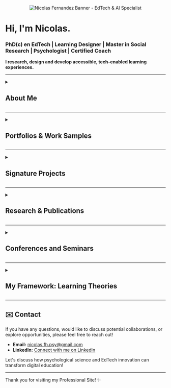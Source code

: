 <p align="center">
  <img src="https://github.com/user-attachments/assets/0069b4fa-c320-401f-9a1e-2f145368fac6" alt="Nicolas Fernandez Banner - EdTech & AI Specialist"/>
</p>

<h1 id="hi-i-m-nicolas-">Hi, I&#39;m Nicolas.</h1>
<h3 id="phd-c-en-edtech-learning-designer-master-in-social-research-psychologist-certified-coach">PhD(c) en EdTech | Learning Designer | Master in Social Research | Psychologist | Certified Coach</h3>
<p><strong>I research, design and develop accessible, tech-enabled learning experiences.</strong></p>
<hr>
<details>
  <summary>
    <h2>About Me</h2>
  </summary>

  I specialize in the intersection of <strong>AI and adult education</strong>. With over <strong>7 years of experience</strong> as a Learning Designer and EdTech specialist, I&#39;m passionate about creating engaging, accessible, and tech-enabled learning experiences.

  My expertise lies in:
  <em> <strong>AI for Education</strong>: Designing and implementing AI solutions for learning.
  </em> <strong>Human-Centered Research</strong>: Driving insights through robust research methodologies.
  <em> <strong>Adult Learning Principles</strong>: Crafting effective educational programs.

  I&#39;ve had the privilege of:
  </em> Designing research-driven learning programs recognized by <strong>Chile’s Ministry of Education</strong>.
  <em> Leading the <strong>UNESCO-backed COEDUXII conference</strong>.
  </em> Authoring the book <strong>&quot;Education for the 21st Century.&quot;</strong>
</details>

<hr>
<details>
  <summary>
    <h2>Portfolios &amp; Work Samples</h2>
  </summary>

  Explore my comprehensive portfolios and work samples in instructional design, learning design, and research:

  <em> <strong>Case Study Portfolio: Learning Design using ADDIE</strong>
      <a href="https://drive.google.com/file/d/1uO3mfJttPxtpJJ2d2FLip_7rklQF5Tg3/view?usp=drive_link"><img src="https://img.shields.io/badge/PDF-View-blue?style=for-the-badge&amp;logo=googledrive" alt="View PDF"></a>

  </em> <strong>General Portfolio: Learning Designer &amp; Researcher</strong>
      <a href="https://drive.google.com/file/d/1Zho6kLqIRQ1OvOXTp2Rs0LZlYMhpBQWW/view?usp=drive_link"><img src="https://img.shields.io/badge/PDF-View-blue?style=for-the-badge&amp;logo=googledrive" alt="View PDF"></a>

  <em> <em>*E-learning Content: Course Guide Sample</em></em>
      <a href="https://drive.google.com/file/d/1pyFP48JbunMpqwo-TQ7hu4mt_Ir0temm/view?usp=drive_link"><img src="https://img.shields.io/badge/PDF-View-blue?style=for-the-badge&amp;logo=googledrive" alt="View PDF"></a>
</details>

<hr>
<details>
  <summary>
    <h2>Signature Projects</h2>
  </summary>

  ### 1. Profes en Red Program: Teacher Training Initiative

  A Latin American teacher empowerment initiative that has reached <strong>+1000 educators across 10 countries</strong>. This program involves a <strong>6+ year longitudinal study</strong> on learning impact, focused on developing 21st-century educators through:
  <em> Socioemotional skills training
  </em> Sustainable development education
  <em> Technology innovation
  </em> Collaborative peer networks

  <strong>Key Outcomes:</strong>
  <em> Enhanced socioemotional skills and technological confidence in educators.
  </em> Significant positive impact demonstrated through longitudinal research.

  <strong>Learn More:</strong>
  <em> <a href="https://caserta.cl/profes-en-red/">Program Website</a>
  </em> <a href="https://caserta.cl/wp-content/uploads/2025/02/2024-Informe-de-Resultados-Profes-en-Red-v9.pdf">Evaluation Research Report</a>

  <p align="center">
    <img src="https://github.com/user-attachments/assets/b2901eb1-f654-49b5-96c5-8178c0c105aa" alt="Profes en Red Program Screenshot"/>
    <br>
    <em>Screenshot from the Profes en Red website.</em>
  </p>

  ### 2. Ayni-AI: AI-Powered Teaching Assistant for Latin America

  Ayni-AI is an innovative <strong>AI-powered virtual assistant</strong> designed to support Latin American teachers in:
  <em> Lesson planning
  </em> Emotional well-being
  <em> Adopting innovative pedagogical practices

  <strong>My Role:</strong> Project Manager and lead for the creation of training documents for the AI assistant.

  <strong>Impact &amp; Recognition:</strong>
  </em> <strong>Pilot Testing Success:</strong> A pre-post survey with 200 Latin American teachers revealed a <strong>20% improvement</strong> in their disposition towards AI after piloting Ayni.
  <em> <strong>COP29 Presentation:</strong> Honored to present this project at the <strong>United Nations Climate Change Conference (COP29)</strong> during the panel on Innovation, Digitalization, and Climate Change. This initiative highlights AI&#39;s potential to transform education by providing tailored support to teachers.
  </em> Integrated <strong>socioemotional support</strong> with digital pedagogy.
  <em> Achieved a <strong>25% increase</strong> in educator confidence with new technologies.

  <p align="center">
    <img src="https://github.com/user-attachments/assets/1b049620-5412-4a77-9312-4a8cf4ec3314" alt="Ayni-AI Presentation at COP29"/>
    <br>
    <em>Presenting Ayni-AI at COP29.</em>
  </p>

  <strong>Watch the Presentation 🎥</strong>
  Learn more about the project, its impact, and future potential in my presentation at COP29:

  <strong>Watch here:</strong> <a href="https://www.youtube.com/watch?v=A-bOKz4ybTg&amp;list=LL&amp;index=1&amp;t=12902s">COP29 Presentation on Ayni-AI</a>
  </em>(My presentation is featured from <strong>[03:33:30 - 03:44:41]</strong> within this panel discussion on &quot;Success Stories for Sustainable Education&quot;.)<em>

  </em> <strong>Research Report:</strong> <a href="https://github.com/user-attachments/files/19826613/2024_CEDS_Informe.de.Resultados.Ayni.v2.pdf">2024_CEDS_Informe de Resultados Ayni v2.pdf</a>

  ### 3. Game Research &amp; Gamification

  My research includes applying the <strong>Self-Determination Theory survey</strong> to <strong>500+ Chilean gamers</strong> to understand their motivations. This work explores the psychological underpinnings of engagement in digital environments.

  <p align="center">
    <img src="https://github.com/user-attachments/assets/b93968c5-1915-42a8-86c1-d1bc966ba472" alt="Game Research Visual"/>
    <br>
    <em>Visual representation related to game research.</em>
  </p>
</details>

<hr>
<details>
  <summary>
    <h2>Research &amp; Publications</h2>
  </summary>

  <em> <strong>Fernandez, N. (2023) Understanding Gamers&#39; Motivations:</strong> An analysis of young Chilean gamers using Self-Determination Theory.
      <a href="https://drive.google.com/file/d/1lsfUR3jhcaC7_35PSOQ8-MADMX87xEn9/view?usp=drive_link"><img src="https://img.shields.io/badge/PDF-View-blue?style=for-the-badge&amp;logo=googledrive" alt="View PDF"></a>

  </em> <strong>Published Book: (2021) Education for the 21st Century:</strong>
      <a href="https://drive.google.com/file/d/1nslipccixl6wIWKWbaiZpNCUiFtaaZGx/view?usp=drive_link"><img src="https://img.shields.io/badge/PDF-View-blue?style=for-the-badge&amp;logo=googledrive" alt="View PDF"></a>

  <em> <strong>Presentation: (2022) Online Conference COEDU22, Socio Emotional Learning Panel:</strong>
      <a href="https://www.youtube.com/watch?v=pJoHfEhnP64&amp;ab_channel=Fundaci%C3%B3nCaserta">Watch on YouTube</a>
      </em>(My presentation is featured within this panel discussion, where I discuss teacher self-efficacy and the &quot;Profes en Red&quot; program.)<em>

  </em> <strong>Interview: Back when I was interviewed by Biobio:</strong> <a href="https://www.biobiochile.cl/biobiotv/programas/la-vida-misma/2019/07/30/beneficios-del-aburrimiento-en-los-ninos.shtml">Benefits of Boredom in Children</a>
</details>

<hr>
<details>
  <summary>
    <h2>Conferences and Seminars</h2>
  </summary>

  Showcasing my participation and presentations at various academic and educational events:

  <p align="center">
    <img src="https://github.com/Psynicolas/psynicolas.github.io/assets/130244104/044ac298-cefd-439c-b2d4-628fa89cf17a" alt="At Universidad de Santiago (USACH)"/>
    <br>
    <em>At Universidad de Santiago (USACH) (2020)</em>
  </p>

  <p align="center">
    <img src="https://github.com/Psynicolas/psynicolas.github.io/assets/130244104/9c79ee4c-9321-429b-8275-4c9ba0ef32ad" alt="Seminar at Universidad Andres Bello (UAB)"/>
    <br>
    <em>Seminar at Universidad Andres Bello (UAB) (2021)</em>
  </p>

  <p align="center">
    <img src="https://github.com/user-attachments/assets/2c969818-abf7-4e79-a6a7-f7ba5b798017" alt="Seminar at Universidad Metropolitana de Ciencias de la Educación (UMCE)"/>
    <br>
    <em>Seminar at Universidad Metropolitana de Ciencias de la Educación (UMCE) (2021)</em>
  </p>

  <p align="center">
    <img src="https://github.com/Psynicolas/psynicolas.github.io/assets/130244104/e4073457-bd37-4202-aa1c-445e724c4ff3" alt="Online Conference of Education Sponsored by UNESCO and the Ministry of Education of Chile (2022)"/>
    <br>
    <em>Online Conference of Education Sponsored by UNESCO and the Ministry of Education of Chile (2022)</em>
  </p>
</details>

<hr>
<details>
  <summary>
    <h2>My Framework: Learning Theories</h2>
  </summary>

  I base my learning design and research on established educational psychology and learning theories. This framework ensures that my approaches are evidence-based and effective.

  My core theoretical framework includes:

  <em> Cognitive Psychology: Understanding how people think, perceive, remember, and learn.
  </em> Experiential Learning: Emphasizing learning through direct experience and reflection.
  <em> Social Learning: Focusing on learning from others in a social context.
  </em> Constructivism: Believing learners construct knowledge actively from their experiences.
  <em> Multiple Intelligences &amp; SEL: Recognizing diverse forms of intelligence and the importance of socio-emotional learning.
  </em> Self-Efficacy Theory: Highlighting the belief in one&#39;s capacity to succeed in specific situations.
  <em> Motivation Theory: Exploring what drives learners and sustains their engagement.
  </em> Autonomy &amp; Relatedness (Self-Determination Theory): Focusing on intrinsic motivation, autonomy, competence, and relatedness.
  <em> Andragogy: Principles tailored for adult learning and development.
  </em> Critical Pedagogy: Encouraging learners to challenge and transform oppressive structures.
</details>

<hr>
<h2 id="-contact">✉️ Contact</h2>
<p>If you have any questions, would like to discuss potential collaborations, or explore opportunities, please feel free to reach out!</p>
<ul>
<li><strong>Email:</strong> <a href="mailto:nicolas.fh.psy@gmail.com">nicolas.fh.psy@gmail.com</a></li>
<li><strong>LinkedIn:</strong> <a href="https://www.linkedin.com/in/nicolas-fernandez-a6596171/">Connect with me on LinkedIn</a></li>
</ul>
<p>Let&#39;s discuss how psychological science and EdTech innovation can transform digital education!</p>
<hr>
<p>Thank you for visiting my Professional Site! ✨</p>
